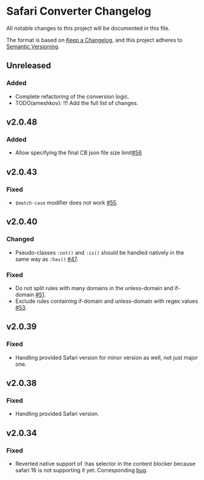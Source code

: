 # Safari Converter Changelog

All notable changes to this project will be documented in this file.

The format is based on [Keep a Changelog](https://keepachangelog.com/en/1.0.0/),
and this project adheres to [Semantic Versioning](https://semver.org/spec/v2.0.0.html).

## Unreleased

### Added

- Complete refactoring of the conversion logic.
- TODO(ameshkov): !!! Add the full list of changes.

## v2.0.48

### Added

- Allow specifying the final CB json file size limit[#56](https://github.com/AdguardTeam/SafariConverterLib/issues/56)


## v2.0.43

### Fixed

- `$match-case` modifier does not work [#55](https://github.com/AdguardTeam/SafariConverterLib/issues/55).


## v2.0.40

### Changed

- Pseudo-classes `:not()` and `:is()` should be handled natively in the same way as `:has()`
  [#47](https://github.com/AdguardTeam/SafariConverterLib/issues/47).

### Fixed

- Do not split rules with many domains in the unless-domain and if-domain
  [#51](https://github.com/AdguardTeam/SafariConverterLib/issues/51).
- Exclude rules containing if-domain and unless-domain with regex values
  [#53](https://github.com/AdguardTeam/SafariConverterLib/issues/53).


## v2.0.39

### Fixed

- Handling provided Safari version for minor version as well, not just major one.


## v2.0.38

### Fixed

- Handling provided Safari version.

## v2.0.34

### Fixed

- Reverted native support of :has selector in the content blocker because safari 16 is not supporting it yet.
  Corresponding [bug](https://bugs.webkit.org/show_bug.cgi?id=248868).
